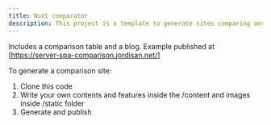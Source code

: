 ```yaml
---
title: Nuxt comparator
description: This project is a template to generate sites comparing any kind of items (the "antagonists"). 
---
```


Includes a comparison table and a blog. Example published at [https://server-spa-comparison.jordisan.net/]

To generate a comparison site:
1. Clone this code
2. Write your own contents and features inside the /content and images inside /static folder
3. Generate and publish